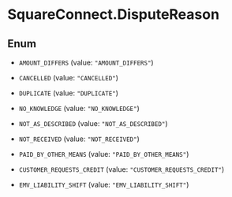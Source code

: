 # SquareConnect.DisputeReason

## Enum


* `AMOUNT_DIFFERS` (value: `"AMOUNT_DIFFERS"`)

* `CANCELLED` (value: `"CANCELLED"`)

* `DUPLICATE` (value: `"DUPLICATE"`)

* `NO_KNOWLEDGE` (value: `"NO_KNOWLEDGE"`)

* `NOT_AS_DESCRIBED` (value: `"NOT_AS_DESCRIBED"`)

* `NOT_RECEIVED` (value: `"NOT_RECEIVED"`)

* `PAID_BY_OTHER_MEANS` (value: `"PAID_BY_OTHER_MEANS"`)

* `CUSTOMER_REQUESTS_CREDIT` (value: `"CUSTOMER_REQUESTS_CREDIT"`)

* `EMV_LIABILITY_SHIFT` (value: `"EMV_LIABILITY_SHIFT"`)


